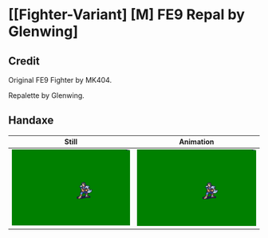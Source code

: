 # [\[Fighter-Variant\] \[M\] FE9 Repal by Glenwing]

## Credit

Original FE9 Fighter by MK404.

Repalette by Glenwing.
	
## Handaxe

| Still | Animation |
| :---: | :-------: |
| ![Handaxe still](./Handaxe_000.png) | ![Handaxe animation](./Handaxe.gif) |
